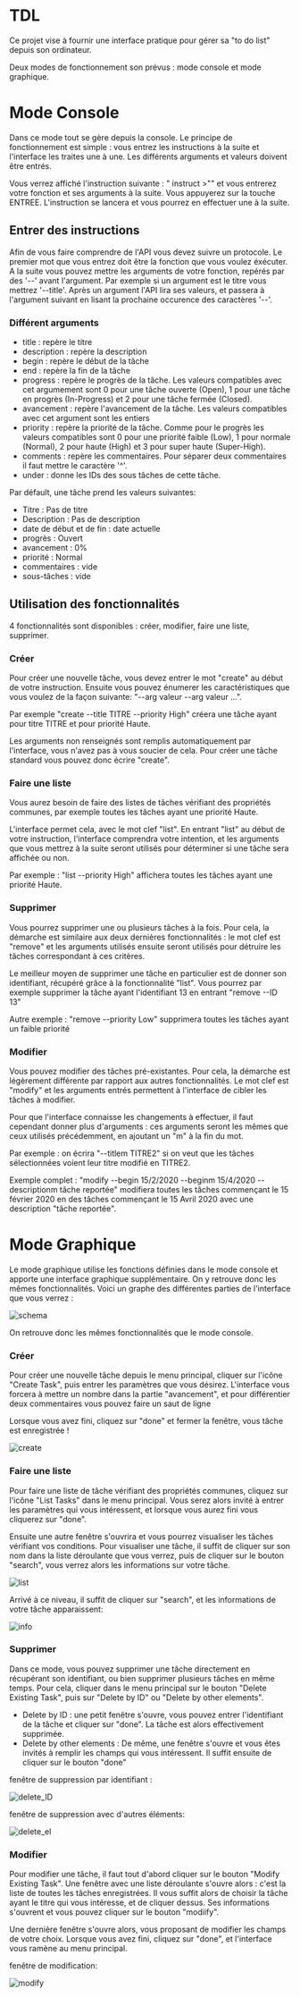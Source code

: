 # TDL

Ce projet vise à fournir une interface pratique pour gérer sa "to do list" depuis son ordinateur.

Deux modes de fonctionnement son prévus : mode console et mode graphique.

# Mode Console 

Dans ce mode tout se gère depuis la console. Le principe de fonctionnement est simple : vous entrez les instructions à la suite et l'interface les traites une à une. Les différents arguments et valeurs doivent être entrés.

Vous verrez affiché l'instruction suivante : " instruct >"" et vous entrerez votre fonction et ses arguments à la suite. Vous appuyerez sur la touche ENTREE. L'instruction se lancera et vous pourrez en effectuer une à la suite. 

## Entrer des instructions

Afin de vous faire comprendre de l'API vous devez suivre un protocole. Le premier mot que vous entrez doit être la fonction que vous voulez éxécuter. A la suite vous pouvez mettre les arguments de votre fonction, repérés par des '--' avant l'argument. Par exemple si un argument est le titre vous mettrez '--title'. Après un argument l'API lira ses valeurs, et passera à l'argument suivant en lisant la prochaine occurence des caractères '--'. 

### Différent arguments

- title : repère le titre
- description : repère la description
- begin : repère le début de la tâche
- end : repère la fin de la tâche
- progress : repère le progrès de la tâche. Les valeurs compatibles avec cet argumement sont 0 pour une tâche ouverte (Open), 1 pour une tâche en progrès (In-Progress) et 2 pour une tâche fermée (Closed).
- avancement : repère l'avancement de la tâche. Les valeurs compatibles avec cet argument sont les entiers
- priority : repère la priorité de la tâche. Comme pour le progrès les valeurs compatibles sont 0 pour une priorité faible (Low), 1 pour normale (Normal), 2 pour haute (High) et 3 pour super haute (Super-High).
- comments : repère les commentaires. Pour séparer deux commentaires il faut mettre le caractère '^'.
- under : donne les IDs des sous tâches de cette tâche.

Par défault, une tâche prend les valeurs suivantes: 
- Titre : Pas de titre
- Description : Pas de description
- date de début et de fin : date actuelle
- progrès : Ouvert
- avancement : 0%
- priorité : Normal
- commentaires : vide
- sous-tâches : vide

## Utilisation des fonctionnalités

4 fonctionnalités sont disponibles : créer, modifier, faire une liste, supprimer.

### Créer

Pour créer une nouvelle tâche, vous devez entrer le mot "create" au début de votre instruction.
Ensuite vous pouvez énumerer les caractéristiques que vous voulez de la façon suivante:
 "--arg valeur --arg valeur ...". 
 
 Par exemple "create --title TITRE --priority High" créera une tâche ayant pour titre TITRE et pour priorité Haute.
 
 Les arguments non renseignés sont remplis automatiquement par l'interface, vous n'avez pas à vous soucier de cela.
Pour créer une tâche standard vous pouvez donc écrire "create".

### Faire une liste

Vous aurez besoin de faire des listes de tâches vérifiant des propriétés communes, par exemple toutes les tâches ayant une priorité Haute.

L'interface permet cela, avec le mot clef "list". En entrant "list" au début de votre instruction, l'interface comprendra votre intention, et les arguments que vous mettrez à la suite seront utilisés pour déterminer si une tâche sera affichée ou non.

Par exemple : "list --priority High" affichera toutes les tâches ayant une priorité Haute.

### Supprimer

Vous pourrez supprimer une ou plusieurs tâches à la fois. Pour cela, la démarche est similaire aux deux dernières fonctionnalités : le mot clef est "remove" et les arguments utilisés ensuite seront utilisés pour détruire les tâches correspondant à ces critères. 

Le meilleur moyen de supprimer une tâche en particulier est de donner son identifiant, récupéré grâce à la fonctionnalité "list". Vous pourrez par exemple supprimer la tâche ayant l'identifiant 13 en entrant "remove --ID 13"

Autre exemple : "remove --priority Low" supprimera toutes les tâches ayant un faible priorité

### Modifier

Vous pouvez modifier des tâches pré-existantes. Pour cela, la démarche est légèrement différente par rapport aux autres fonctionnalités. Le mot clef est "modify" et les arguments entrés permettent à l'interface de cibler les tâches à modifier.

Pour que l'interface connaisse les changements à effectuer, il faut cependant donner plus d'arguments : ces arguments seront les mêmes que ceux utilisés précédemment, en ajoutant un "m" à la fin du mot.

Par exemple : on écrira "--titlem TITRE2" si on veut que les tâches sélectionnées voient leur titre modifié en TITRE2.

Exemple complet : "modify --begin 15/2/2020 --beginm 15/4/2020 --descriptionm tâche reportée" modifiera toutes les tâches commençant le 15 février 2020 en des tâches commençant le 15 Avril 2020 avec une description "tâche reportée".

# Mode Graphique

Le mode graphique utilise les fonctions définies dans le mode console et apporte une interface graphique supplémentaire. On y retrouve donc les mêmes fonctionnalités. Voici un graphe des différentes parties de l'interface que vous verrez :

![schema](schema.png)

On retrouve donc les mêmes fonctionnalités que le mode console. 

### Créer

Pour créer une nouvelle tâche depuis le menu principal, cliquer sur l'icône "Create Task", puis entrer les paramètres que vous désirez. L'interface vous forcera à mettre un nombre dans la partie "avancement", et pour différentier deux commentaires vous pouvez faire un saut de ligne

Lorsque vous avez fini, cliquez sur "done" et fermer la fenêtre, vous tâche est enregistrée !

![create](create_graphic.png)

### Faire une liste

Pour faire une liste de tâche vérifiant des propriétés communes, cliquez sur l'icône "List Tasks" dans le menu principal. Vous serez alors invité à entrer les paramètres qui vous intéressent, et lorsque vous aurez fini vous cliquerez sur "done".

Ensuite une autre fenêtre s'ouvrira et vous pourrez visualiser les tâches vérifiant vos conditions. Pour visualiser une tâche, il suffit de cliquer sur son nom dans la liste déroulante que vous verrez, puis de cliquer sur le bouton "search", vous verrez alors les informations sur votre tâche.

![list](list_graphic.png)

Arrivé à ce niveau, il suffit de cliquer sur "search", et les informations de votre tâche apparaissent:

![info](info_graphic.png)

### Supprimer

Dans ce mode, vous pouvez supprimer une tâche directement en récupérant son identifiant, ou bien supprimer plusieurs tâches en même temps. Pour cela, cliquer dans le menu principal sur le bouton "Delete Existing Task", puis sur "Delete by ID" ou "Delete by other elements".

- Delete by ID : une petit fenêtre s'ouvre, vous pouvez entrer l'identifiant de la tâche et cliquer sur "done". La tâche est alors effectivement supprimée. 
- Delete by other elements : De même, une fenêtre s'ouvre et vous êtes invités à remplir les champs qui vous intéressent. Il suffit ensuite de cliquer sur le bouton "done"

fenêtre de suppression par identifiant :

![delete_ID](delete_ID_graphic.png)

fenêtre de suppression avec d'autres éléments:

![delete_el](delete_el_graphic.png)



### Modifier

Pour modifier une tâche, il faut tout d'abord cliquer sur le bouton "Modify Existing Task". Une fenêtre avec une liste déroulante s'ouvre alors : c'est la liste de toutes les tâches enregistrées. Il vous suffit alors de choisir la tâche ayant le titre qui vous intéresse, et de cliquer dessus. Ses informations s'ouvrent et vous pouvez cliquer sur le bouton "modiify".

Une dernière fenêtre s'ouvre alors, vous proposant de modifier les champs de votre choix. Lorsque vous avez fini, cliquez sur "done", et l'interface vous ramène au menu principal.

fenêtre de modification:

![modify](modify_graphic.png)

